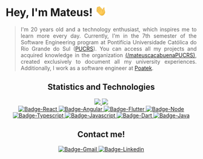 <div>
<h1>Hey, I'm Mateus! <img src="https://raw.githubusercontent.com/ABSphreak/ABSphreak/master/gifs/Hi.gif" width="30px"></h1>

> <p align="justify">I'm 20 years old and a technology enthusiast, which inspires me to learn more every day. Currently, I'm in the 7th semester of the Software Engineering program at Pontifícia Universidade Católica do Rio Grande do Sul (<a href="https://www.pucrs.br/politecnica/curso/engenharia-de-software/#apresentacao" target="_blank">PUCRS</a>). You can access all my projects and acquired knowledge in the organization <a href="https://github.com/mateuscacabuenaPUCRS" target="_blank">(/mateuscacabuenaPUCRS)</a>, created exclusively to document all my university experiences. Additionally, I work as a software engineer at <a href="https://www.poatek.com/" target="_blank">Poatek</a>.</p>
</div>
<div align="center">
<h2>Statistics and Technologies</h2>
    <a href="https://github.com/mateuscacabuena?tab=repositories" target="_blank">
    <img height="180em" src="https://github-readme-stats.vercel.app/api?username=mateuscacabuena&show_icons=true&theme=tokyonight&rank_icon=github" />
    <img height="180em" src="https://github-readme-stats.vercel.app/api/top-langs/?username=mateuscacabuena&layout=compact&theme=tokyonight" /></a>
  <div style="display: inline_block">
    <a href="https://react.dev/" target="_blank">
            <img alt="Badge-React" src="https://img.shields.io/badge/React-20232A?style=for-the-badge&logo=react&logoColor=61DAFB">
    </a>
    <a href="https://angular.dev/" target="_blank">
            <img alt="Badge-Angular" src="https://img.shields.io/badge/Angular-DD0031?style=for-the-badge&logo=angular&logoColor=white">
    </a> 
    <a href="https://flutter.dev/" target="_blank">
            <img alt="Badge-Flutter" src="https://img.shields.io/badge/Flutter-02569B?style=for-the-badge&logo=flutter&logoColor=white">
    </a>
    <a href="https://nodejs.org/en" target="_blank">
            <img alt="Badge-Node" src="https://img.shields.io/badge/Node.js-43853D?style=for-the-badge&logo=node.js&logoColor=white">
    </a>
    <a href="https://www.typescriptlang.org/" target="_blank">
            <img alt="Badge-Typescript" src="https://img.shields.io/badge/TypeScript-007ACC?style=for-the-badge&logo=typescript&logoColor=white">
    </a>
    <a href="https://developer.mozilla.org/pt-BR/docs/Web/JavaScript" target="_blank">
            <img alt="Badge-Javascript" src="https://img.shields.io/badge/JavaScript-F7DF1E?style=for-the-badge&logo=javascript&logoColor=black">
    </a> 
    <a href="https://dart.dev/" target="_blank">
            <img alt="Badge-Dart" src="https://img.shields.io/badge/Dart-0175C2?style=for-the-badge&logo=dart&logoColor=white">
    </a>
    <a href="https://www.java.com/pt-BR/download/help/whatis_java.html#:~:text=Java%20%C3%A9%20uma%20linguagem%20de,servi%C3%A7os%20e%20aplicativos%20s%C3%A3o%20desenvolvidos." target="_blank">
            <img alt="Badge-Java" src="https://img.shields.io/badge/Java-ED8B00?style=for-the-badge&logo=openjdk&logoColor=white">
    </a> 
  </div> 
</div>
<div align="center">
<h2>Contact me!</h2>
    <a href="mailto:mateuscacabuena@gmail.com" target="_blank">
            <img alt="Badge-Gmail" src="https://img.shields.io/badge/Gmail-D14836?style=for-the-badge&logo=gmail&logoColor=white">
    </a> 
    <a href="https://www.linkedin.com/in/mateuscacabuena" target="_blank">
            <img alt="Badge-Linkedin" src="https://img.shields.io/badge/LinkedIn-0077B5?style=for-the-badge&logo=linkedin&logoColor=white">
    </a>
</div>
